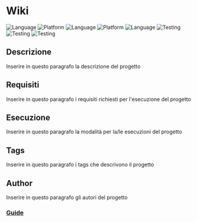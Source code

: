 # Wiki

![Language](https://img.shields.io/badge/Spellcheck-Pass-green?style=flat)
![Platform](https://img.shields.io/badge/OS%20Platform%20supported-x86-blue?style=flat)
![Language](https://img.shields.io/badge/Language-Assembly-yellowgreen?style=flat)
![Platform](https://img.shields.io/badge/OS%20platform%20supported-Windows-blue?style=flat)
![Language](https://img.shields.io/badge/Language-Python-yellowgreen?style=flat)
![Testing](https://img.shields.io/badge/PEP8%20CheckOnline-Passing-green)
![Testing](https://img.shields.io/badge/Test-Pass-green)
![Testing](https://img.shields.io/badge/Test-Pass-red)

## Descrizione

Inserire in questo paragrafo la descrizione del progetto

## Requisiti

Inserire in questo paragrafo i requisiti richiesti per l'esecuzione del progetto

## Esecuzione

Inserire in questo paragrafo la modalità per la/le esecuzioni del progetto

## Tags

Inserire in questo paragrafo i tags che descrivono il progetto

## Author

Inserire in questo paragrafo gli autori del progetto

### [Guide](https://teniolaxyz.hashnode.dev/getting-started-with-markdown)
